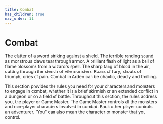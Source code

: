```yaml
---
title: Combat
has_children: true
nav_order: 11
---
```


# Combat
The clatter of a sword striking against a shield. The terrible rending sound as monstrous claws tear through armor. A brilliant flash of light as a ball of flame blossoms from a wizard's spell. The sharp tang of blood in the air, cutting through the stench of vile monsters. Roars of fury, shouts of triumph, cries of pain. Combat in Arden can be chaotic, deadly and thrilling.

This section provides the rules you need for your characters and monsters to engage in combat, whether it is a brief skirmish or an extended conflict in a dungeon or on a field of battle. Throughout this section, the rules address you, the player or Game Master. The Game Master controls all the monsters and non-player characters involved in combat. Each other player controls an adventurer. "You" can also mean the character or monster that you control.
